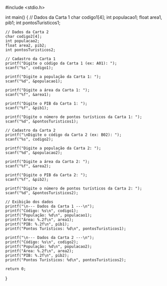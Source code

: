 #include <stdio.h>

int main() {
    // Dados da Carta 1
    char codigo1[4];
    int populacao1;
    float area1, pib1;
    int pontosTuristicos1;

    // Dados da Carta 2
    char codigo2[4];
    int populacao2;
    float area2, pib2;
    int pontosTuristicos2;

    // Cadastro da Carta 1
    printf("Digite o código da Carta 1 (ex: A01): ");
    scanf("%s", codigo1);

    printf("Digite a população da Carta 1: ");
    scanf("%d", &populacao1);

    printf("Digite a área da Carta 1: ");
    scanf("%f", &area1);

    printf("Digite o PIB da Carta 1: ");
    scanf("%f", &pib1);

    printf("Digite o número de pontos turísticos da Carta 1: ");
    scanf("%d", &pontosTuristicos1);

    // Cadastro da Carta 2
    printf("\nDigite o código da Carta 2 (ex: B02): ");
    scanf("%s", codigo2);

    printf("Digite a população da Carta 2: ");
    scanf("%d", &populacao2);

    printf("Digite a área da Carta 2: ");
    scanf("%f", &area2);

    printf("Digite o PIB da Carta 2: ");
    scanf("%f", &pib2);

    printf("Digite o número de pontos turísticos da Carta 2: ");
    scanf("%d", &pontosTuristicos2);

    // Exibição dos dados
    printf("\n--- Dados da Carta 1 ---\n");
    printf("Código: %s\n", codigo1);
    printf("População: %d\n", populacao1);
    printf("Área: %.2f\n", area1);
    printf("PIB: %.2f\n", pib1);
    printf("Pontos Turísticos: %d\n", pontosTuristicos1);

    printf("\n--- Dados da Carta 2 ---\n");
    printf("Código: %s\n", codigo2);
    printf("População: %d\n", populacao2);
    printf("Área: %.2f\n", area2);
    printf("PIB: %.2f\n", pib2);
    printf("Pontos Turísticos: %d\n", pontosTuristicos2);

    return 0;
}

